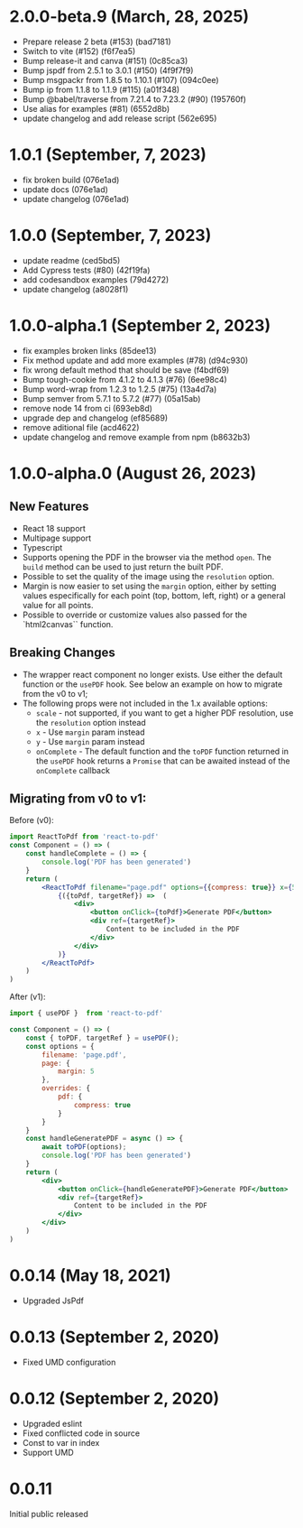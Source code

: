 # 2.0.0-beta.9 (March, 28, 2025)

* Prepare release 2 beta (#153) (bad7181)
* Switch to vite (#152) (f6f7ea5)
* Bump release-it and canva (#151) (0c85ca3)
* Bump jspdf from 2.5.1 to 3.0.1 (#150) (4f9f7f9)
* Bump msgpackr from 1.8.5 to 1.10.1 (#107) (094c0ee)
* Bump ip from 1.1.8 to 1.1.9 (#115) (a01f348)
* Bump @babel/traverse from 7.21.4 to 7.23.2 (#90) (195760f)
* Use alias for examples (#81) (6552d8b)
* update changelog and add release script (562e695)

# 1.0.1 (September, 7, 2023)

* fix broken build (076e1ad)
* update docs (076e1ad)
* update changelog (076e1ad)

# 1.0.0 (September, 7, 2023)

* update readme (ced5bd5)
* Add Cypress tests  (#80) (42f19fa)
* add codesandbox examples (79d4272)
* update changelog (a8028f1)

# 1.0.0-alpha.1 (September 2, 2023)

* fix examples broken links (85dee13)
* Fix method update and add more examples (#78) (d94c930)
* fix wrong default method that should be save (f4bdf69)
* Bump tough-cookie from 4.1.2 to 4.1.3 (#76) (6ee98c4)
* Bump word-wrap from 1.2.3 to 1.2.5 (#75) (13a4d7a)
* Bump semver from 5.7.1 to 5.7.2 (#77) (05a15ab)
* remove node 14 from ci (693eb8d)
* upgrade dep and changelog (ef85689)
* remove aditional file (acd4622)
* update changelog and remove example from npm (b8632b3)

# 1.0.0-alpha.0 (August 26, 2023)

## New Features

- React 18 support
- Multipage support
- Typescript
- Supports opening the PDF in the browser via the method `open`. The `build` method can be used to just return the built PDF.
- Possible to set the quality of the image using the `resolution` option.
- Margin is now easier to set using the `margin` option, either by setting values especifically for each point (top, bottom, left, right) or a general value for all points.
- Possible to override or customize values also passed for the `html2canvas`` function.

## Breaking Changes

- The wrapper react component no longer exists. Use either the default function or the `usePDF` hook. See below an example on how to migrate from the v0 to v1;
- The following props were not included in the 1.x available options:
  - `scale` - not supported, if you want to get a higher PDF resolution, use the `resolution` option instead
  - `x` - Use `margin` param instead
  - `y` - Use `margin` param instead
  - `onComplete` - The default function and the `toPDF` function returned in the `usePDF` hook returns a `Promise` that can be awaited instead of the `onComplete` callback

## Migrating from v0 to v1:

Before (v0):

```jsx
import ReactToPdf from 'react-to-pdf'
const Component = () => (
    const handleComplete = () => {
        console.log('PDF has been generated')
    }
    return (
        <ReactToPdf filename="page.pdf" options={{compress: true}} x={5} y={5} onComplete={handleComplete}>
            {({toPdf, targetRef}) =>  (
                <div>
                    <button onClick={toPdf}>Generate PDF</button>
                    <div ref={targetRef}>
                        Content to be included in the PDF
                    </div>
                </div>
            )}
        </ReactToPdf>
    )
)
```

After (v1):

```jsx
import { usePDF }  from 'react-to-pdf'

const Component = () => (
    const { toPDF, targetRef } = usePDF();
    const options = {
        filename: 'page.pdf',
        page: {
            margin: 5
        },
        overrides: {
            pdf: {
                compress: true
            }
        }
    }
    const handleGeneratePDF = async () => {
        await toPDF(options);
        console.log('PDF has been generated')
    }
    return (
        <div>
            <button onClick={handleGeneratePDF}>Generate PDF</button>
            <div ref={targetRef}>
                Content to be included in the PDF
            </div>
        </div>
    )
)
```

# 0.0.14 (May 18, 2021)

- Upgraded JsPdf

# 0.0.13 (September 2, 2020)

- Fixed UMD configuration

# 0.0.12 (September 2, 2020)

- Upgraded eslint
- Fixed conflicted code in source
- Const to var in index
- Support UMD

# 0.0.11

Initial public released
